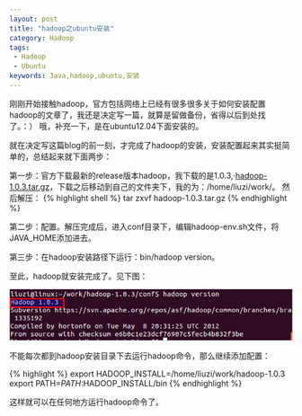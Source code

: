 ```yaml
---
layout: post
title: "hadoop之ubuntu安装"
category: Hadoop
tags:
 - Hadoop
 - Ubuntu
keywords: Java,hadoop,ubuntu,安装
---
```


刚刚开始接触hadoop，官方包括网络上已经有很多很多关于如何安装配置hadoop的文章了，我还是决定写一篇，就算是留做备份，省得以后到处找了。：） 哦，补充一下，是在ubuntu12.04下面安装的。

就在决定写这篇blog的前一刻，才完成了hadoop的安装，安装配置起来其实挺简单的，总结起来就下面两步：

  第一步：官方下载最新的release版本hadoop，我下载的是1.0.3,·[hadoop-1.0.3.tar.gz](http://mirror.bit.edu.cn/apache/hadoop/common/hadoop-1.0.3/hadoop-1.0.3.tar.gz)，下载之后移动到自己的文件夹下，我的为：/home/liuzi/work/。
  然后解压：
  {% highlight shell %}
    tar zxvf hadoop-1.0.3.tar.gz 
  {% endhighlight %}

  第二步：配置。解压完成后，进入conf目录下，编辑hadoop-env.sh文件，将JAVA_HOME添加进去。

  第三步：在hadoop安装路径下运行：bin/hadoop version。

至此，hadoop就安装完成了。见下图：

<div class='center' >
  <img src="/post_images/2012/09/hadoop-version.png">
</div>

不能每次都到hadoop安装目录下去运行hadoop命令，那么继续添加配置：

{% highlight %}
   export HADOOP_INSTALL=/home/liuzi/work/hadoop-1.0.3
   export PATH=$PATH:$HADOOP_INSTALL/bin
{% endhighlight %}

这样就可以在任何地方运行hadoop命令了。